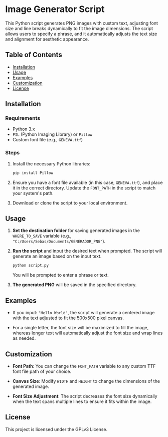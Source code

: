 # Image Generator Script

This Python script generates PNG images with custom text, adjusting font size and line breaks dynamically to fit the image dimensions. The script allows users to specify a phrase, and it automatically adjusts the text size and alignment for aesthetic appearance.

## Table of Contents

- [Installation](#installation)
- [Usage](#usage)
- [Examples](#examples)
- [Customization](#customization)
- [License](#license)

## Installation

### Requirements
- Python 3.x
- `PIL` (Python Imaging Library) or `Pillow`
- Custom font file (e.g., `GENEVA.ttf`)

### Steps

1. Install the necessary Python libraries:

   ```bash
   pip install Pillow
   ```

2. Ensure you have a font file available (in this case, `GENEVA.ttf`), and place it in the correct directory. Update the `FONT_PATH` in the script to match your system's path.

3. Download or clone the script to your local environment.

## Usage

1. **Set the destination folder** for saving generated images in the `WHERE_TO_SAVE` variable (e.g., `"C:/Users/Sebas/Documents/GENERADOR_PNG"`).

2. **Run the script** and input the desired text when prompted. The script will generate an image based on the input text.

   ```bash
   python script.py
   ```

   You will be prompted to enter a phrase or text.

3. **The generated PNG** will be saved in the specified directory.

## Examples

- If you input: `"Hello World"`, the script will generate a centered image with the text adjusted to fit the 500x500 pixel canvas.

- For a single letter, the font size will be maximized to fill the image, whereas longer text will automatically adjust the font size and wrap lines as needed.

## Customization

- **Font Path**: You can change the `FONT_PATH` variable to any custom TTF font file path of your choice.
  
- **Canvas Size**: Modify `WIDTH` and `HEIGHT` to change the dimensions of the generated image.

- **Font Size Adjustment**: The script decreases the font size dynamically when the text spans multiple lines to ensure it fits within the image.

## License

This project is licensed under the GPLv3 License.
